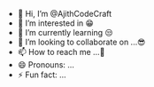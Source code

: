 - 👋 Hi, I’m @AjithCodeCraft
- 👀 I’m interested in 😁
- 🌱 I’m currently learning 😒
- 💞️ I’m looking to collaborate on ...😎
- 📫 How to reach me ...🤞
- 😄 Pronouns: ...
- ⚡ Fun fact: ...

<!---
AjithCodeCraft/AjithCodeCraft is a ✨ special ✨ repository because its `README.md` (this file) appears on your GitHub profile.
You can click the Preview link to take a look at your changes.
--->
